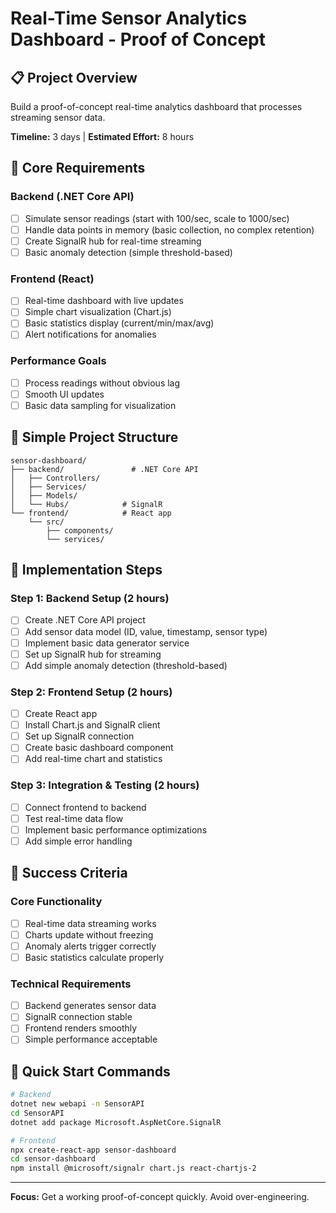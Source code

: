 # Real-Time Sensor Analytics Dashboard - Proof of Concept

## 📋 Project Overview

Build a proof-of-concept real-time analytics dashboard that processes streaming sensor data.

**Timeline:** 3 days | **Estimated Effort:** 8 hours

## 🎯 Core Requirements

### Backend (.NET Core API)

- [ ] Simulate sensor readings (start with 100/sec, scale to 1000/sec)
- [ ] Handle data points in memory (basic collection, no complex retention)
- [ ] Create SignalR hub for real-time streaming
- [ ] Basic anomaly detection (simple threshold-based)

### Frontend (React)

- [ ] Real-time dashboard with live updates
- [ ] Simple chart visualization (Chart.js)
- [ ] Basic statistics display (current/min/max/avg)
- [ ] Alert notifications for anomalies

### Performance Goals

- [ ] Process readings without obvious lag
- [ ] Smooth UI updates
- [ ] Basic data sampling for visualization

## 📁 Simple Project Structure

```
sensor-dashboard/
├── backend/               # .NET Core API
│   ├── Controllers/
│   ├── Services/
│   ├── Models/
│   └── Hubs/            # SignalR
└── frontend/            # React app
    └── src/
        ├── components/
        └── services/
```

## 🚀 Implementation Steps

### Step 1: Backend Setup (2 hours)

- [ ] Create .NET Core API project
- [ ] Add sensor data model (ID, value, timestamp, sensor type)
- [ ] Implement basic data generator service
- [ ] Set up SignalR hub for streaming
- [ ] Add simple anomaly detection (threshold-based)

### Step 2: Frontend Setup (2 hours)

- [ ] Create React app
- [ ] Install Chart.js and SignalR client
- [ ] Set up SignalR connection
- [ ] Create basic dashboard component
- [ ] Add real-time chart and statistics

### Step 3: Integration & Testing (2 hours)

- [ ] Connect frontend to backend
- [ ] Test real-time data flow
- [ ] Implement basic performance optimizations
- [ ] Add simple error handling

## 🎯 Success Criteria

### Core Functionality

- [ ] Real-time data streaming works
- [ ] Charts update without freezing
- [ ] Anomaly alerts trigger correctly
- [ ] Basic statistics calculate properly

### Technical Requirements

- [ ] Backend generates sensor data
- [ ] SignalR connection stable
- [ ] Frontend renders smoothly
- [ ] Simple performance acceptable

## 🚀 Quick Start Commands

```bash
# Backend
dotnet new webapi -n SensorAPI
cd SensorAPI
dotnet add package Microsoft.AspNetCore.SignalR

# Frontend
npx create-react-app sensor-dashboard
cd sensor-dashboard
npm install @microsoft/signalr chart.js react-chartjs-2
```

---

**Focus:** Get a working proof-of-concept quickly. Avoid over-engineering.
